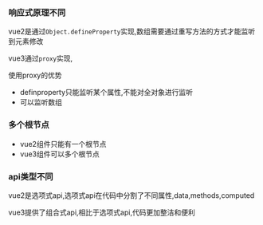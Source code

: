 ### 响应式原理不同

vue2是通过`Object.defineProperty`实现,数组需要通过重写方法的方式才能监听到元素修改

vue3通过`proxy`实现,

使用proxy的优势

- definproperty只能监听某个属性,不能对全对象进行监听
- 可以监听数组

### 多个根节点

- vue2组件只能有一个根节点
- vue3组件可以多个根节点

### api类型不同

vue2是选项式api,选项式api在代码中分割了不同属性,data,methods,computed

vue3提供了组合式api,相比于选项式api,代码更加整洁和便利

